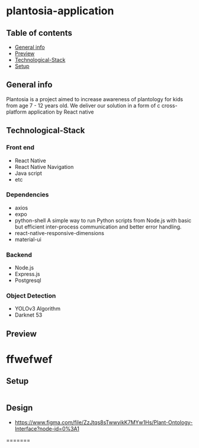 # plantosia-application

## Table of contents
* [General info](#general-info)
* [Preview](#Preview)
* [Technological-Stack](#Technological-Stack)
* [Setup](#Setup)





## General info

Plantosia is a project aimed to increase awareness of plantology for kids from age 7 - 12 years old. We deliver our solution in a form of c cross-platform application by React native

## Technological-Stack

### Front end
- React Native
- React Native Navigation
- Java script
- etc

### Dependencies
- axios
- expo
- python-shell
A simple way to run Python scripts from Node.js with basic but efficient inter-process communication and better error handling.
- react-native-responsive-dimensions
- material-ui

### Backend
- Node.js
- Express.js
- Postgresql

### Object Detection

- YOLOv3 Algorithm
- Darknet 53


## Preview
# ffwefwef


## Setup
```

```


## Design 
- https://www.figma.com/file/ZzJtqs8sTwwyikK7MYw1Hs/Plant-Ontology-Interface?node-id=0%3A1

=======

